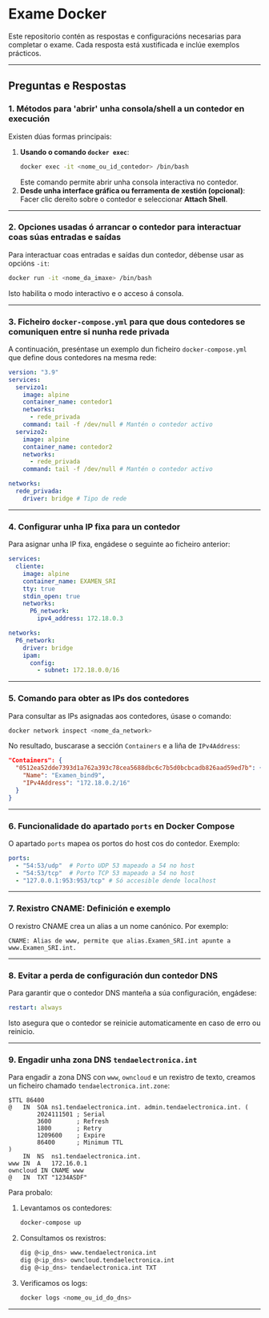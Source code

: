 # Exame Docker

Este repositorio contén as respostas e configuracións necesarias para completar o exame. Cada resposta está xustificada e inclúe exemplos prácticos.

---

## Preguntas e Respostas

### 1. Métodos para 'abrir' unha consola/shell a un contedor en execución
Existen dúas formas principais:
1. **Usando o comando `docker exec`**:  
   ```bash
   docker exec -it <nome_ou_id_contedor> /bin/bash
   ```
   Este comando permite abrir unha consola interactiva no contedor.
2. **Desde unha interface gráfica ou ferramenta de xestión (opcional)**:  
   Facer clic dereito sobre o contedor e seleccionar **Attach Shell**.

---

### 2. Opciones usadas ó arrancar o contedor para interactuar coas súas entradas e saídas
Para interactuar coas entradas e saídas dun contedor, débense usar as opcións `-it`:
```bash
docker run -it <nome_da_imaxe> /bin/bash
```
Isto habilita o modo interactivo e o acceso á consola.

---

### 3. Ficheiro `docker-compose.yml` para que dous contedores se comuniquen entre si nunha rede privada
A continuación, preséntase un exemplo dun ficheiro `docker-compose.yml` que define dous contedores na mesma rede:

```yaml
version: "3.9"
services:
  servizo1:
    image: alpine
    container_name: contedor1
    networks:
      - rede_privada
    command: tail -f /dev/null # Mantén o contedor activo
  servizo2:
    image: alpine
    container_name: contedor2
    networks:
      - rede_privada
    command: tail -f /dev/null # Mantén o contedor activo

networks:
  rede_privada:
    driver: bridge # Tipo de rede
```

---

### 4. Configurar unha IP fixa para un contedor
Para asignar unha IP fixa, engádese o seguinte ao ficheiro anterior:

```yaml
services:
  cliente:
    image: alpine
    container_name: EXAMEN_SRI
    tty: true
    stdin_open: true
    networks:
      P6_network:
        ipv4_address: 172.18.0.3

networks:
  P6_network:
    driver: bridge
    ipam:
      config:
        - subnet: 172.18.0.0/16
```

---

### 5. Comando para obter as IPs dos contedores
Para consultar as IPs asignadas aos contedores, úsase o comando:
```bash
docker network inspect <nome_da_network>
```
No resultado, buscarase a sección `Containers` e a liña de `IPv4Address`:

```json
"Containers": {
  "0512ea52dde7393d1a762a393c78cea5688dbc6c7b5d0bcbcadb826aad59ed7b": {
    "Name": "Examen_bind9",
    "IPv4Address": "172.18.0.2/16"
  }
}
```

---

### 6. Funcionalidade do apartado `ports` en Docker Compose
O apartado `ports` mapea os portos do host cos do contedor. Exemplo:
```yaml
ports:
  - "54:53/udp"  # Porto UDP 53 mapeado a 54 no host
  - "54:53/tcp"  # Porto TCP 53 mapeado a 54 no host
  - "127.0.0.1:953:953/tcp" # Só accesible dende localhost
```

---

### 7. Rexistro CNAME: Definición e exemplo
O rexistro CNAME crea un alias a un nome canónico. Por exemplo:
```text
CNAME: Alias de www, permite que alias.Examen_SRI.int apunte a www.Examen_SRI.int.
```

---

### 8. Evitar a perda de configuración dun contedor DNS
Para garantir que o contedor DNS manteña a súa configuración, engádese:
```yaml
restart: always
```
Isto asegura que o contedor se reinicie automaticamente en caso de erro ou reinicio.

---

### 9. Engadir unha zona DNS `tendaelectronica.int`
Para engadir a zona DNS con `www`, `owncloud` e un rexistro de texto, creamos un ficheiro chamado `tendaelectronica.int.zone`:

```text
$TTL 86400
@   IN  SOA ns1.tendaelectronica.int. admin.tendaelectronica.int. (
        2024111501 ; Serial
        3600       ; Refresh
        1800       ; Retry
        1209600    ; Expire
        86400      ; Minimum TTL
)
    IN  NS  ns1.tendaelectronica.int.
www IN  A   172.16.0.1
owncloud IN CNAME www
@   IN  TXT "1234ASDF"
```

Para probalo:
1. Levantamos os contedores:
   ```bash
   docker-compose up
   ```
2. Consultamos os rexistros:
   ```bash
   dig @<ip_dns> www.tendaelectronica.int
   dig @<ip_dns> owncloud.tendaelectronica.int
   dig @<ip_dns> tendaelectronica.int TXT
   ```
3. Verificamos os logs:
   ```bash
   docker logs <nome_ou_id_do_dns>
   ```

---






